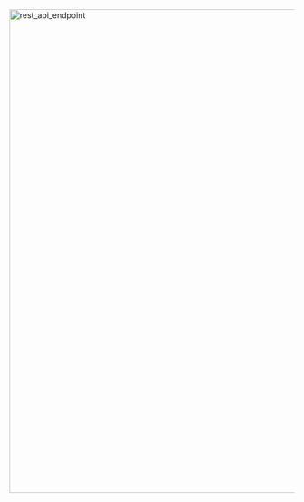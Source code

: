 <img width="854" alt="rest_api_endpoint" src="https://github.com/user-attachments/assets/8700e02d-eea0-42a1-9f5c-878ef6154fed" />
